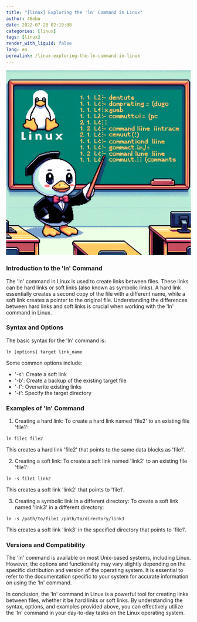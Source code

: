 ```yaml
---
title: "[linux] Exploring the 'ln' Command in Linux"
author: 46ebu
date: 2022-07-28 02:19:08 
categories: [linux]
tags: [linux]
render_with_liquid: false
lang: en
permalink: /linux-exploring-the-ln-command-in-linux
---
```


![Intro](/assets/img/post/linux.png)
### Introduction to the 'ln' Command
The 'ln' command in Linux is used to create links between files. These links can be hard links or soft links (also known as symbolic links). A hard link essentially creates a second copy of the file with a different name, while a soft link creates a pointer to the original file. Understanding the differences between hard links and soft links is crucial when working with the 'ln' command in Linux.

### Syntax and Options
The basic syntax for the 'ln' command is:
```shell
ln [options] target link_name
```
Some common options include:
- '-s': Create a soft link
- '-b': Create a backup of the existing target file
- '-f': Overwrite existing links
- '-t': Specify the target directory

### Examples of 'ln' Command
1. Creating a hard link:
To create a hard link named 'file2' to an existing file 'file1':
```shell
ln file1 file2
```
This creates a hard link 'file2' that points to the same data blocks as 'file1'.

2. Creating a soft link:
To create a soft link named 'link2' to an existing file 'file1':
```shell
ln -s file1 link2
```
This creates a soft link 'link2' that points to 'file1'.

3. Creating a symbolic link in a different directory:
To create a soft link named 'link3' in a different directory:
```shell
ln -s /path/to/file1 /path/to/directory/link3
```
This creates a soft link 'link3' in the specified directory that points to 'file1'.

### Versions and Compatibility
The 'ln' command is available on most Unix-based systems, including Linux. However, the options and functionality may vary slightly depending on the specific distribution and version of the operating system. It is essential to refer to the documentation specific to your system for accurate information on using the 'ln' command.

In conclusion, the 'ln' command in Linux is a powerful tool for creating links between files, whether it be hard links or soft links. By understanding the syntax, options, and examples provided above, you can effectively utilize the 'ln' command in your day-to-day tasks on the Linux operating system.